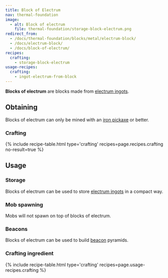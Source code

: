 ```yaml
---
title: Block of Electrum
nav: thermal-foundation
image:
  - alt: Block of electrum
    file: thermal-foundation/storage-block-electrum.png
redirect_from:
  - /docs/thermal-foundation/blocks/metal/electrum-block/
  - /docs/electrum-block/
  - /docs/block-of-electrum/
recipes:
  crafting:
    - storage-block-electrum
usage-recipes:
  crafting:
    - ingot-electrum-from-block
---
```


**Blocks of electrum** are blocks made from [electrum
ingots](/docs/electrum-ingot/).


Obtaining
---------

Blocks of electrum can only be mined with an [iron
pickaxe](https://minecraft.gamepedia.com/Pickaxe) or better.

### Crafting
{% include recipe-table.html type='crafting' recipes=page.recipes.crafting no-result=true %}


Usage
-----

### Storage
Blocks of electrum can be used to store [electrum ingots](/docs/electrum-ingot/)
in a compact way.

### Mob spawning
Mobs will not spawn on top of blocks of electrum.

### Beacons
Blocks of electrum can be used to build
[beacon](https://minecraft.gamepedia.com/Beacon) pyramids.

### Crafting ingredient
{% include recipe-table.html type='crafting' recipes=page.usage-recipes.crafting %}
